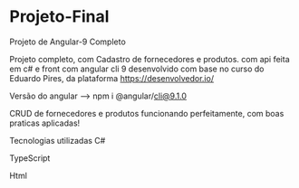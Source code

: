 # Projeto-Final
Projeto de Angular-9 Completo

Projeto completo, com Cadastro de fornecedores e produtos.
com api feita em c# e front com angular cli 9 desenvolvido com base no curso do Eduardo Pires, da plataforma https://desenvolvedor.io/

Versão do angular --> npm i @angular/cli@9.1.0

CRUD de fornecedores e produtos funcionando perfeitamente, com boas praticas aplicadas!

Tecnologias utilizadas
C#

TypeScript

Html
